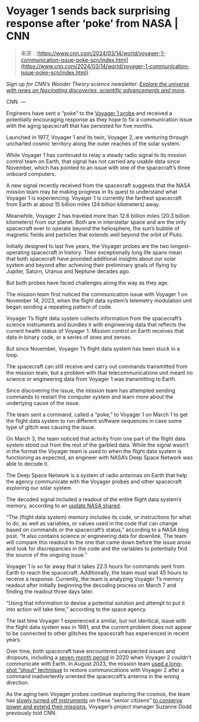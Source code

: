 <!--yml
category: 未分类
date: 2024-05-27 15:00:43
-->

# Voyager 1 sends back surprising response after ‘poke’ from NASA | CNN

> 来源：[https://www.cnn.com/2024/03/14/world/voyager-1-communication-issue-poke-scn/index.html](https://www.cnn.com/2024/03/14/world/voyager-1-communication-issue-poke-scn/index.html)

*Sign up for CNN’s Wonder Theory science newsletter. *[*Explore the universe with news on fascinating discoveries, scientific advancements and more*](https://www.cnn.com/newsletters/wonder-theory?source=nl-acq_article)*.*

CNN  — 

Engineers have sent a “poke” to the [Voyager 1 probe](https://www.cnn.com/2023/12/13/world/voyager-1-computer-issue-scn/index.html) and received a potentially encouraging response as they hope to fix a communication issue with the aging spacecraft that has persisted for five months.

Launched in 1977, Voyager 1 and its twin, Voyager 2, are venturing through uncharted cosmic territory along the outer reaches of the solar system.

While Voyager 1 has continued to relay a steady radio signal to its mission control team on Earth, that signal has not carried any usable data since November, which has pointed to an issue with one of the spacecraft’s three onboard computers.

A new signal recently received from the spacecraft suggests that the NASA mission team may be making progress in its quest to understand what Voyager 1 is experiencing. Voyager 1 is currently the farthest spacecraft from Earth at about 15 billion miles (24 billion kilometers) away.

Meanwhile, Voyager 2 has traveled more than 12.6 billion miles (20.3 billion kilometers) from our planet. Both are in interstellar space and are the only spacecraft ever to operate beyond the heliosphere, the sun’s bubble of magnetic fields and particles that extends well beyond the orbit of Pluto.

Initially designed to last five years, the Voyager probes are the two longest-operating spacecraft in history. Their exceptionally long life spans mean that both spacecraft have provided additional insights about our solar system and beyond after achieving their preliminary goals of flying by Jupiter, Saturn, Uranus and Neptune decades ago.

But both probes have faced challenges along the way as they age.

The mission team first noticed the communication issue with Voyager 1 on November 14, 2023, when the flight data system’s telemetry modulation unit began sending a repeating pattern of code.

Voyager 1’s flight data system collects information from the spacecraft’s science instruments and bundles it with engineering data that reflects the current health status of Voyager 1\. Mission control on Earth receives that data in binary code, or a series of ones and zeroes.

But since November, Voyager 1’s flight data system has been stuck in a loop.

The spacecraft can still receive and carry out commands transmitted from the mission team, but a problem with that telecommunications unit meant no science or engineering data from Voyager 1 was transmitting to Earth.

Since discovering the issue, the mission team has attempted sending commands to restart the computer system and learn more about the underlying cause of the issue.

The team sent a command, called a “poke,” to Voyager 1 on March 1 to get the flight data system to run different software sequences in case some type of glitch was causing the issue.

On March 3, the team noticed that activity from one part of the flight data system stood out from the rest of the garbled data. While the signal wasn’t in the format the Voyager team is used to when the flight data system is functioning as expected, an engineer with NASA’s Deep Space Network was able to decode it.

The Deep Space Network is a system of radio antennas on Earth that help the agency communicate with the Voyager probes and other spacecraft exploring our solar system.

The decoded signal included a readout of the entire flight data system’s memory, according to an [update NASA shared](https://blogs.nasa.gov/sunspot/2024/03/13/nasa-engineers-make-progress-toward-understanding-voyager-1-issue/).

“The (flight data system) memory includes its code, or instructions for what to do, as well as variables, or values used in the code that can change based on commands or the spacecraft’s status,” according to a NASA blog post. “It also contains science or engineering data for downlink. The team will compare this readout to the one that came down before the issue arose and look for discrepancies in the code and the variables to potentially find the source of the ongoing issue.”

Voyager 1 is so far away that it takes 22.5 hours for commands sent from Earth to reach the spacecraft. Additionally, the team must wait 45 hours to receive a response. Currently, the team is analyzing Voyager 1’s memory readout after initially beginning the decoding process on March 7 and finding the readout three days later.

“Using that information to devise a potential solution and attempt to put it into action will take time,” according to the space agency.

The last time Voyager 1 experienced a similar, but not identical, issue with the flight data system was in 1981, and the current problem does not appear to be connected to other glitches the spacecraft has experienced in recent years.

Over time, both spacecraft have encountered unexpected issues and dropouts, including a [seven-month period](https://www.cnn.com/2020/11/03/world/nasa-voyager-2-antenna-upgrade-scn-trnd/index.html) in 2020 when Voyager 2 couldn’t communicate with Earth. In August 2023, the mission team [used a long-shot “shout” technique](https://www.cnn.com/2023/08/04/world/nasa-voyager-2-communications-restored-scn/index.html) to restore communications with Voyager 2 after a command inadvertently oriented the spacecraft’s antenna in the wrong direction.

As the aging twin Voyager probes continue exploring the cosmos, the team has [slowly turned off instruments](https://www.cnn.com/2020/01/29/world/voyager-2-operations-scn/index.html) on these “senior citizens” [to conserve power and extend their missions](https://www.cnn.com/2023/05/10/world/nasa-voyager-probes-power-scn/index.html), Voyager’s project manager Suzanne Dodd previously told CNN.